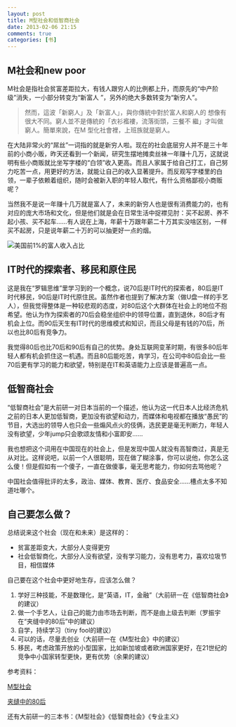 ```yaml
---
layout: post
title: M型社会和低智商社会
date: 2013-02-06 21:15
comments: true
categories: [书]
---
```

M社会和new poor
---

M社会是指社会贫富差距拉大，有钱人跟穷人的比例都上升，而原先的“中产阶级”消失，一小部分转变为“新富人 ”，另外的绝大多数转变为“新穷人”。

> 然而，這波「新窮人」及「新富人」，與你傳統中對於富人和窮人的 想像有很大不同。窮人並不是傳統的「衣衫襤褸，流落街頭，三餐不 繼」才叫做窮人。簡單來說，在M 型化社會裡，上班族就是窮人。

在大陆非常火的“屌丝”一词指的就是新穷人啦。现在的社会底层穷人并不是三十年前的小商小贩，昨天还看到一个新闻，研究生摆地摊卖丝袜一年赚十几万，这就说明有些小商贩就比坐写字楼的“白领”收入更高。而且人家属于给自己打工，自己努力吃苦一点，用更好的方法，就能让自己的收入显著提升。而反观写字楼里的白领，一辈子依赖着组织，随时会被新入职的年轻人取代，有什么资格鄙视小商贩呢？

当然我不是说一年赚十几万就是富人了，未来的新穷人也是很有消费能力的，也有对应的庞大市场和文化，但是他们就是会在日常生活中捉襟见肘：买不起房、养不起小孩、买不起车……有人说在上海，年薪十万跟年薪二十万其实没啥区别，一样买不起房，只是说年薪二十万的可以抽更好一点的烟。

![美国前1%的富人收入占比](/files/2013/02/2008_Top1percentUSA.png "美国前1%的富人收入占比")

IT时代的探索者、移民和原住民
---

这是我在“罗辑思维”里学习到的一个概念，说70后是IT时代的探索者，80后是IT时代移民，90后是IT时代原住民。虽然作者也提到了解决方案（做U盘一样的手艺人），但我觉得整体是一种较悲观的态度，对80后这个大群体在社会上的地位不抱希望。他认为作为探索者的70后会稳坐组织中的领导位置，直到退休，80后才有机会上位。而90后天生有IT时代的思维模式和知识，而且父母是有钱的70后，所以也比80后有竞争力。

我觉得80后也比70后和90后有自己的优势。身处互联网变革时期，有很多80后年轻人都有机会抓住这一机遇。而且80后能吃苦，肯学习，在公司中80后会比一些70后更有学习的能力和欲望，特别是在IT和英语能力上应该是普遍高一点。

低智商社会
---

“低智商社会”是大前研一对日本当前的一个描述，他认为这一代日本人比经济危机之前的日本人更加低智商，更加没有欲望和动力，而媒体和电视都在播放“愚民”的节目，大选出的领导人也只会一些煽风点火的伎俩，选民更是毫无判断力，年轻人没有欲望，少年jump只会歌颂友情和小富即安……

我也想把这个词用在中国现在的社会上，但是发现中国人就没有高智商过，真是无从对比。这样说吧，以前一个人很聪明，现在做了糊涂事，你可以说他，你怎么这么傻！但是假如有一个傻子，一直在做傻事，毫无思考能力，你如何去骂他呢？

中国社会值得批评的太多，政治、媒体、教育、医疗、食品安全……槽点太多不知道吐哪个。

自己要怎么做？
---

总结说来这个社会（现在和未来）是这样的：

* 贫富差距变大，大部分人变得更穷
* 社会低智商化，大部分人没有欲望，没有学习能力，没有思考力，喜欢垃圾节目，相信媒体

自己要在这个社会中更好地生存，应该怎么做？

1. 学好三种技能，不是数理化，是“英语，IT，金融”（大前研一在《低智商社会》的建议）
2. 做一个手艺人，让自己的能力由市场去判断，而不是由上级去判断（罗振宇在“夹缝中的80后”中的建议）
3. 自学，持续学习（tiny fool的建议）
4. 可以的话，尽量去创业（大前研一在《M型社会》中的建议）
5. 移民，考虑政策开放的小型国家，比如新加坡或者欧洲国家更好，在21世纪的竞争中小国家转型更快，更有优势（余果的建议）

参考资料：

[M型社会](http://zh.wikipedia.org/wiki/M%E5%9E%8B%E7%A4%BE%E6%9C%83)

[夹缝中的80后](http://v.youku.com/v_show/id_XNTA2NDQ4MzIw.html)

还有大前研一的三本书：《M型社会》《低智商社会》《专业主义》
